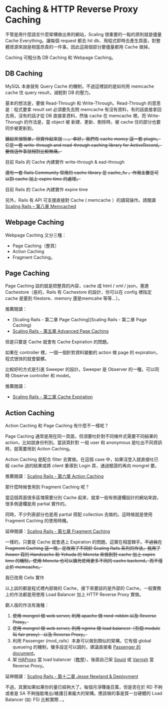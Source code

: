 # Caching & HTTP Reverse Proxy Caching


不管是用什麼語言什麼架構做出來的網站，Scaling 很重要的一點的原則就是儘量 Cache Everything。讓每個 request 都去 hit db、用程式即時去產生頁面，對整體資源來說是相當昂貴的一件事。因此這兩個部分要儘量都用 Cache 做掉。

Caching 可粗分為 DB Caching 和 Webpage Caching。

## DB Caching

MySQL 本身就有 Query Cache 的機制，不過這裡談的是如何用 memcache cache 住 query result，減輕對 DB 的壓力。

基本的想法是，要做 Read-Through 和 Write-Through。Read-Through 的意思是：程式要拿 result set 必須要先去問 memcache 有沒有資料，有的話直接拿回去用，沒有的話才從 DB 直接拿資料，然後 cache 在 memcache 裡。而 Write-Thorugh 的作法是，當 object 被 新建、更新、刪除時，被 cache 住的部分也要同步被更新到。

<del>聽起來很簡單，但實作起來就 ….。幸好，我們有 cache money 這一套 plugin。它是一套 write-through and read-through caching library for ActiveRecord。要做這件事就相對比較無痛。</del>

目前 Rails 的 Cache 內建實作 write-through & ead-through

<del>還有一套 Rails Community 常用的 cache library 是 cache_fu ，作用主要是可以對 cache 加上 expire time 的處理。</del>

目前 Rails 的 Cache 內建實作 expire time

另外，Rails 有 API 可支援直接對 Cache ( memcache ）的讀寫操作。請閱讀[Scaling Rails – 第八章 Memcached](http://blog.xdite.net/?p=1029)

## Webpage Caching

Webpage Caching 又分三種：

* Page Caching（整頁）
* Action Caching
* Fragment Caching。


## Page Caching

Page Caching 談的就是把整頁的內容，cache 成 html / xml / json，塞進 Cachestore（是的，Rails 有 Cachestore 的設計，你可以在 config 裡指定 cache 是塞到 filestore、memory 還是memcahe 等等…）。

推薦閱讀：

* [Scaling Rails - 第二章 Page Caching](Scaling Rails - 第二章 Page Caching) 
* [Scaling Rails - 第五章 Advanced Page Caching](http://blog.xdite.net/?p=1020)

但是只要是 Cache 就會有 Cache Expiration 的問題。

如果在 controller 裡，一個一個針對資料變動的 action 做 page 的 expiration，程式很快的就會變髒。

比較好的方式是引進 Sweeper 的設計。Sweeper 是 Observer 的一種，可以同時 Observe controller 和 model。

推薦閱讀：

* [Scaling Rails - 第三章 Cache Expiration](http://blog.xdite.net/?p=1016)

## Action Caching

Action Caching 和 Page Caching 有什麼不一樣呢？ 

Page Caching 通常是用在同一頁面，但須要吐針對不同條件式需要不同結果的 action，比如說身份判別。當該頁針對 一般 user 和 anonymous 是吐出不同資訊時，就需要用到 Action Caching。

Action Caching 是配合 filter 去實做。在這個 case 中，如果沒登入就直接吐已經 cache 過的結果或將 client 重導到 Login 頁，通過驗證的再向 mongrel 要。

推薦閱讀：[Scaling Rails - 第六章 Action Caching ](http://blog.xdite.net/?p=1022)

那什麼時候會用到 Fragment Caching 呢？

當這個頁面很多區塊需要分別 Cache 起來，就拿一般有側邊欄設計的網站來說，很多側邊欄是用 partial 實作的。

同時，不少列表部分也是用 partial 搭配 collection 去做的。這時候就是使用 Fragment Caching 的使用時機。

延伸閱讀：[Scaling Rails - 第七章 Fragment Caching ](http://blog.xdite.net/?p=1027)

一樣的，只要是 Cache 就會遇上 Expiration 的問題。這實在相當棘手。<del>不過我在 Fragment Caching 這一塊，是改用了不同於 Scaling Rails 系列的作法，我用了 ihower 寫的 Handcache 和 Yehuda 的 Moneta 來做到對 cache 加上 expire time 的機制，使用 Moneta 也可以擴充使用更多不同的 cache backend，而不僅止於 memcache。</del> 

我已改用 Cells 實作

以上談的都是程式裡內部做的 Cache，接下來要談的是外部的 Cache。一般實務上的作法都是用使用 Load Balancer 加上 HTTP Reverse Proxy 實做。

窮人版的作法有幾種：

1. <del>使用 mongrel 做 web server, 利用 apache 做 rond-robbin 以及 Reverse Proxy。</del>
2. <del>使用 mongrel 做 web server, 利用 ngninx 做 load balancer（有個 module 叫 fair proxy） 以及 Reverse Proxy。</del>
3. 利用 Passenger (mod_rails）本身可以做到類似的架構，它有個 global queueing 的機制，蠻多設定可以調的，建議直接看 [Passenger 的 document](http://www.modrails.com/documentation/Users%20guide%20Apache.html#PassengerUseGlobalQueue)。
4. 架 [HAProxy](http://haproxy.1wt.eu/) 當 load balancer（[教學](http://plog.longwin.com.tw/my_note-unix/2009/03/23/haproxy-ha-load-balance-2009)），後面自己架 [Squid](http://www.squid-cache.org/) 或 [Varnish](http://varnish-cache.org/) 當 Reverse Proxy。

延伸閱讀：[Scaling Rails - 第十二章 Jesse Newland & Deployment](http://blog.xdite.net/?p=1054)

不過，其實如果如果你的量已經夠大了。每個月淨賺幾百萬，但是苦在於 RD 不夠或者是 SA 不夠強能堆出/維護日漸龐大的架構。應該做的事是買一台硬體的 Load Balancer (如: F5) 比較實際…。